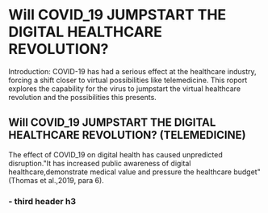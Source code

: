 # Will COVID_19 JUMPSTART THE DIGITAL HEALTHCARE REVOLUTION? 
Introduction:
COVID-19 has had a serious effect at the healthcare industry, forcing a shift closer to virtual possibilities like telemedicine. This roport explores the capability for the virus to jumpstart the virtual healthcare revolution and the possibilities this presents.

## Will COVID_19 JUMPSTART THE DIGITAL HEALTHCARE REVOLUTION? (TELEMEDICINE) 
The effect of COVID_19 on digital health has caused unpredicted disruption."It has increased public awareness of digital healthcare,demonstrate medical value and pressure the healthcare budget"(Thomas et al.,2019, para 6).

### - third header h3 



